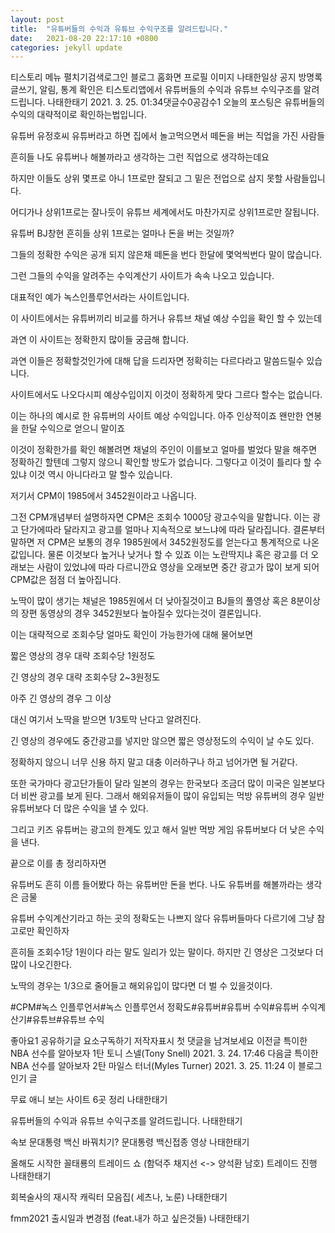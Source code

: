```yaml
---
layout: post
title:  "유튜버들의 수익과 유튜브 수익구조를 알려드립니다."
date:   2021-08-20 22:17:10 +0800
categories: jekyll update
---
```

티스토리 메뉴 펼치기검색로그인
블로그 홈화면
프로필 이미지
나태한일상
공지
방명록
글쓰기, 알림, 통계 확인은 티스토리앱에서
유튜버들의 수익과 유튜브 수익구조를 알려드립니다.
나태한태기
2021. 3. 25. 01:34댓글수0공감수1
오늘의 포스팅은 유튜버들의 수익의 대략적이로 확인하는법입니다.

 


유튜버 유정호씨
유튜버라고 하면 집에서 놀고먹으면서 떼돈을 버는 직업을 가진 사람들

흔히들 나도 유튜버나 해볼까라고 생각하는 그런 직업으로 생각하는데요

하지만 이들도 상위 몇프로 아니 1프로만 잘되고 그 밑은 전업으로 삼지 못할 사람들입니다.

 

어디가나 상위1프로는 잘나듯이 유튜브 세계에서도 마찬가지로 상위1프로만 잘됩니다.

 


유튜버 BJ창현
흔히들 상위 1프로는 얼마나 돈을 버는 것일까?

그들의 정확한 수익은 공개 되지 않은채 떼돈을 번다 한달에 몇억씩번다 말이 많습니다.

 

그런 그들의 수익을 알려주는 수익계산기 사이트가 속속 나오고 있습니다.

대표적인 예가 녹스인플루언서라는 사이트입니다.


이 사이트에서는 유튜버끼리 비교를 하거나 유튜브 채널 예상 수입을 확인 할 수 있는데

과연 이 사이트는 정확한지 많이들 궁금해 합니다.

 

과연 이들은 정확할것인가에 대해 답을 드리자면 정확히는 다르다라고 말씀드릴수 있습니다.

사이트에서도 나오다시피 예상수입이지 이것이 정확하게 맞다 그르다 할수는 없습니다.

 


이는 하나의 예시로 한 유튜버의 사이트 예상 수익입니다. 아주 인상적이죠 왠만한 연봉을 한달 수익으로 얻으니 말이죠

이것이 정확한가를 확인 해볼려면 채널의 주인이 이를보고 얼마를 벌었다 말을 해주면 정확하긴 할텐데 그렇지 않으니 확인할 방도가 없습니다. 그렇다고 이것이 틀리다 할 수 있냐 이것 역시 아니다라고 말 할수 있습니다.

 

저기서 CPM이 1985에서 3452원이라고 나옵니다.

그전 CPM개념부터 설명하자면 CPM은 조회수 1000당 광고수익을 말합니다. 이는 광고 단가에따라 달라지고 광고를 얼마나 지속적으로 보느냐에 따라 달라집니다. 결론부터 말하면 저 CPM은 보통의 경우 1985원에서 3452원정도를 얻는다고 통계적으로 나온값입니다. 물론 이것보다 높거나 낮거나 할 수 있죠 이는 노란딱지냐 혹은 광고를 더 오래보는 사람이 있었냐에 따라 다르니깐요 영상을 오래보면 중간 광고가 많이 보게 되어 CPM값은 점점 더 높아집니다.

 

노딱이 많이 생기는 채널은 1985원에서 더 낮아질것이고 BJ들의 풀영상 혹은 8분이상의 장편 동영상의 경우 3452원보다 높아질수 있다는것이 결론입니다.

 

이는 대략적으로 조회수당 얼마도 확인이 가능한가에 대해 물어보면

짧은 영상의 경우 대략 조회수당 1원정도

긴 영상의 경우 대략 조회수당 2~3원정도

아주 긴 영상의 경우 그 이상

대신 여기서 노딱을 받으면 1/3토막 난다고 알려진다.

긴 영상의 경우에도 중간광고를 넣지만 않으면 짧은 영상정도의 수익이 날 수도 있다.

정확하지 않으니 너무 신용 하지 말고 대충 이러하구나 하고 넘어가면 될 거같다.

 

또한 국가마다 광고단가들이 달라 일본의 경우는 한국보다 조금더 많이 미국은 일본보다 더 비싼 광고를 보게 된다. 그래서 해외유저들이 많이 유입되는 먹방 유튜버의 경우 일반 유튜버보다 더 많은 수익을 낼 수 있다.

그리고 키즈 유튜버는 광고의 한계도 있고 해서 일반 먹방 게임 유튜버보다 더 낮은 수익을 낸다.


끝으로 이를 총 정리하자면

유튜버도 흔히 이름 들어봤다 하는 유튜버만 돈을 번다. 나도 유튜버를 해볼까라는 생각은 금물

유튜버 수익계산기라고 하는 곳의 정확도는 나쁘지 않다 유튜버들마다 다르기에 그냥 참고로만 확인하자

흔히들 조회수1당 1원이다 라는 말도 일리가 있는 말이다. 하지만 긴 영상은 그것보다 더 많이 나오긴한다.

노딱의 경우는 1/3으로 줄어들고 해외유입이 많다면 더 벌 수 있을것이다. 

#CPM#녹스 인플루언서#녹스 인플루언서 정확도#유튜버#유튜버 수익#유튜버 수익계산기#유튜브#유튜브 수익

좋아요1
공유하기글 요소구독하기
저작자표시
첫 댓글을 남겨보세요
이전글
특이한 NBA 선수를 알아보자 1탄 토니 스넬(Tony Snell)
2021. 3. 24. 17:46
다음글
특이한 NBA 선수를 알아보자 2탄 마일스 터너(Myles Turner)
2021. 3. 25. 11:24
이 블로그 인기 글

무료 애니 보는 사이트 6곳 정리
나태한태기

유튜버들의 수익과 유튜브 수익구조를 알려드립니다.
나태한태기

속보 문대통령 백신 바꿔치기? 문대통령 백신접종 영상
나태한태기

올해도 시작한 꼴태룡의 트레이드 쇼 (함덕주 채지선 <-> 양석환 남호) 트레이드 진행
나태한태기

회복술사의 재시작 캐릭터 모음집( 세츠나, 노룬)
나태한태기

fmm2021 출시일과 변경점 (feat.내가 하고 싶은것들)
나태한태기
